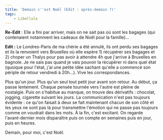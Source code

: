 ```yaml
---
title: 'Demain c''est Noël (Edit : après-demain ?)'
tags:
    - Libellule
---
```


**Re-Edit**&nbsp;: Elle a fini par arriver, mais on ne sait pas où sont les bagages (qui contenaient notamment les cadeaux de Noël pour la famille)…

**Edit&nbsp;:** Le Londres-Paris de ma ch&#233;rie a &#233;t&#233; annul&#233;, ils ont perdu ses bagages et ils la renvoient vers Bruxelles o&#249; elle esp&#232;re 1) r&#233;cup&#233;rer ses bagages et 2) choper un Thalys pour pas avoir &#224; attendre 4h que j'arrive &#224; Bruxelles en bagnole. Je ne sais pas quand je vais pouvoir la r&#233;cup&#233;rer ni dans quel &#233;tat (quoique pour l'&#233;tat, j'ai une petite id&#233;e sachant qu'elle a commenc&#233; son p&#233;riple de retour vendredi &#224; 20h…). Vive les correspondances.

Plus qu'un jour. Plus qu'un seul tout petit jour avant son retour. Au d&#233;but, &#231;a passe lentement. Chaque pens&#233;e tourn&#233;e vers l'autre est pleine de nostalgie. Puis on s'habitue au manque, on trouve des d&#233;rivatifs&nbsp;: chocolat, jogging, cigarette suivant les jours. La communication n'est pas toujours &#233;vidente&nbsp;: ce qu'on faisait &#224; deux se fait maintenant chacun de son c&#244;t&#233; et les yeux ne sont pas l&#224; pour transmettre l'&#233;motion qui ne passe pas toujours comme on voudrait dans les mots. À la fin, c'est excitant. On regarde l'avant-dernier mois dispara&#238;tre puis on compte en semaines puis en jour, puis en heures.

Demain, pour moi, c'est No&#235;l.
